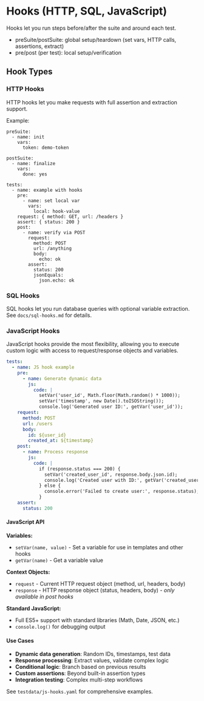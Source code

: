 # Hooks (HTTP, SQL, JavaScript)

Hooks let you run steps before/after the suite and around each test.

- preSuite/postSuite: global setup/teardown (set vars, HTTP calls, assertions, extract)
- pre/post (per test): local setup/verification

## Hook Types

### HTTP Hooks

HTTP hooks let you make requests with full assertion and extraction support.

Example:
```
preSuite:
  - name: init
    vars:
      token: demo-token

postSuite:
  - name: finalize
    vars:
      done: yes

tests:
  - name: example with hooks
    pre:
      - name: set local var
        vars:
          local: hook-value
    request: { method: GET, url: /headers }
    assert: { status: 200 }
    post:
      - name: verify via POST
        request:
          method: POST
          url: /anything
          body:
            echo: ok
        assert:
          status: 200
          jsonEquals:
            json.echo: ok
```

### SQL Hooks

SQL hooks let you run database queries with optional variable extraction. See `docs/sql-hooks.md` for details.

### JavaScript Hooks

JavaScript hooks provide the most flexibility, allowing you to execute custom logic with access to request/response objects and variables.

```yaml
tests:
  - name: JS hook example
    pre:
      - name: Generate dynamic data
        js:
          code: |
            setVar('user_id', Math.floor(Math.random() * 1000));
            setVar('timestamp', new Date().toISOString());
            console.log('Generated user ID:', getVar('user_id'));
    request:
      method: POST
      url: /users
      body:
        id: ${user_id}
        created_at: ${timestamp}
    post:
      - name: Process response
        js:
          code: |
            if (response.status === 200) {
              setVar('created_user_id', response.body.json.id);
              console.log('Created user with ID:', getVar('created_user_id'));
            } else {
              console.error('Failed to create user:', response.status);
            }
    assert:
      status: 200
```

#### JavaScript API

**Variables:**
- `setVar(name, value)` - Set a variable for use in templates and other hooks
- `getVar(name)` - Get a variable value

**Context Objects:**
- `request` - Current HTTP request object (method, url, headers, body)
- `response` - HTTP response object (status, headers, body) - *only available in post hooks*

**Standard JavaScript:**
- Full ES5+ support with standard libraries (Math, Date, JSON, etc.)
- `console.log()` for debugging output

#### Use Cases

- **Dynamic data generation**: Random IDs, timestamps, test data
- **Response processing**: Extract values, validate complex logic
- **Conditional logic**: Branch based on previous results
- **Custom assertions**: Beyond built-in assertion types
- **Integration testing**: Complex multi-step workflows

See `testdata/js-hooks.yaml` for comprehensive examples.
